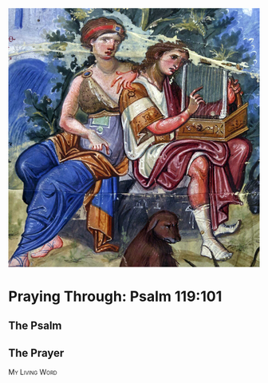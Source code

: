 <img class="intro-right" src="art-paris-psalter.jpg">

<style>
  li {list-style-type: none;}
  p + ul {
    margin-top: -18px;
}
</style>

# Praying Through: Psalm 119:101

## The Psalm

## The Prayer

<div style="font-variant: small-caps;">
My Living Word
</div>
